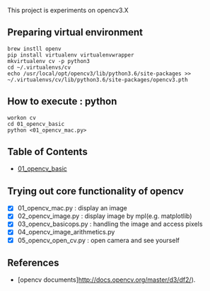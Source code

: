 This project is experiments on opencv3.X


## Preparing virtual environment
```
brew instll openv
pip install virtualenv virtualenvwrapper
mkvirtualenv cv -p python3
cd ~/.virtualenvs/cv
echo /usr/local/opt/opencv3/lib/python3.6/site-packages >> ~/.virtualenvs/cv/lib/python3.6/site-packages/opencv3.pth
```

## How to execute : python

```
workon cv
cd 01_opencv_basic
python <01_opencv_mac.py>
```


## Table of Contents

- [01_opencv_basic](#updating-to-new-releases)


## Trying out core functionality of opencv

- [x] 01_opencv_mac.py : display an image
- [x] 02_opencv_image.py : display image by mpl(e.g. matplotlib)
- [x] 03_opencv_basicops.py : handling the image and access pixels
- [x] 04_opencv_image_arithmetics.py
- [x] 05_opencv_open_cv.py : open camera and see yourself

## References

* [opencv documents]http://docs.opencv.org/master/d3/df2/).